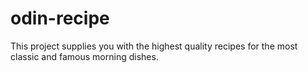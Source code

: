 # odin-recipe
	
This project supplies you with the highest quality recipes for the most classic and famous morning dishes.
